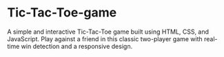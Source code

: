 # Tic-Tac-Toe-game
A simple and interactive Tic-Tac-Toe game built using HTML, CSS, and JavaScript. Play against a friend in this classic two-player game with real-time win detection and a responsive design.

